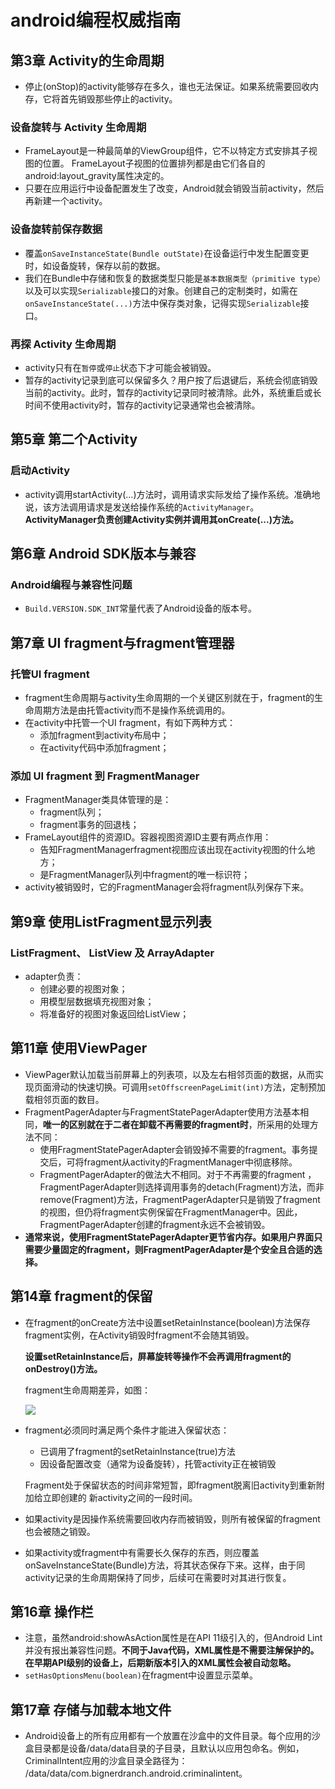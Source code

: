# android编程权威指南
## 第3章 Activity的生命周期
* 停止(onStop)的activity能够存在多久，谁也无法保证。如果系统需要回收内存，它将首先销毁那些停止的activity。

### 设备旋转与 Activity 生命周期
* FrameLayout是一种最简单的ViewGroup组件，它不以特定方式安排其子视图的位置。 FrameLayout子视图的位置排列都是由它们各自的android:layout_gravity属性决定的。
* 只要在应用运行中设备配置发生了改变，Android就会销毁当前activity，然后再新建一个activity。

### 设备旋转前保存数据
* 覆盖`onSaveInstanceState(Bundle outState)`在设备运行中发生配置变更时，如设备旋转，保存以前的数据。
* 我们在Bundle中存储和恢复的数据类型只能是`基本数据类型（primitive type）`以及可以实现`Serializable`接口的对象。创建自己的定制类时，如需在`onSaveInstanceState(...)`方法中保存类对象，记得实现`Serializable`接口。

### 再探 Activity 生命周期
* activity只有在`暂停`或`停止`状态下才可能会被销毁。
* 暂存的activity记录到底可以保留多久？用户按了后退键后，系统会彻底销毁当前的activity。此时，暂存的activity记录同时被清除。此外，系统重启或长时间不使用activity时，暂存的activity记录通常也会被清除。

## 第5章 第二个Activity
### 启动Activity
* activity调用startActivity(...)方法时，调用请求实际发给了操作系统。准确地说，该方法调用请求是发送给操作系统的`ActivityManager`。 **ActivityManager负责创建Activity实例并调用其onCreate(...)方法。**

## 第6章 Android SDK版本与兼容
### Android编程与兼容性问题
* `Build.VERSION.SDK_INT`常量代表了Android设备的版本号。

## 第7章 UI fragment与fragment管理器
### 托管UI fragment
* fragment生命周期与activity生命周期的一个关键区别就在于，fragment的生命周期方法是由托管activity而不是操作系统调用的。
* 在activity中托管一个UI fragment，有如下两种方式：
    * 添加fragment到activity布局中；
    * 在activity代码中添加fragment；

### 添加 UI fragment 到 FragmentManager
* FragmentManager类具体管理的是：
    * fragment队列；
    * fragment事务的回退栈；
* FrameLayout组件的资源ID。容器视图资源ID主要有两点作用：
    * 告知FragmentManagerfragment视图应该出现在activity视图的什么地方；
    * 是FragmentManager队列中fragment的唯一标识符；
* activity被销毁时，它的FragmentManager会将fragment队列保存下来。

## 第9章 使用ListFragment显示列表
### ListFragment、 ListView 及 ArrayAdapter
* adapter负责：
    * 创建必要的视图对象；
    * 用模型层数据填充视图对象；
    * 将准备好的视图对象返回给ListView；

## 第11章 使用ViewPager
* ViewPager默认加载当前屏幕上的列表项，以及左右相邻页面的数据，从而实现页面滑动的快速切换。可调用`setOffscreenPageLimit(int)`方法，定制预加载相邻页面的数目。
* FragmentPagerAdapter与FragmentStatePagerAdapter使用方法基本相同，**唯一的区别就在于二者在卸载不再需要的fragment时**，所采用的处理方法不同：
    * 使用FragmentStatePagerAdapter会销毁掉不需要的fragment。事务提交后，可将fragment从activity的FragmentManager中彻底移除。
    * FragmentPagerAdapter的做法大不相同。对于不再需要的fragment ，FragmentPagerAdapter则选择调用事务的detach(Fragment)方法，而非remove(Fragment)方法，FragmentPagerAdapter只是销毁了fragment的视图，但仍将fragment实例保留在FragmentManager中。因此， FragmentPagerAdapter创建的fragment永远不会被销毁。
* **通常来说，使用FragmentStatePagerAdapter更节省内存。如果用户界面只需要少量固定的fragment，则FragmentPagerAdapter是个安全且合适的选择。**

## 第14章 fragment的保留
* 在fragment的onCreate方法中设置setRetainInstance(boolean)方法保存fragment实例，在Activity销毁时fragment不会随其销毁。

  **设置setRetainInstance后，屏幕旋转等操作不会再调用fragment的onDestroy()方法。**

  fragment生命周期差异，如图：

  ![](http://img.hb.aicdn.com/c6ca9fa226dfb680d339c81a193557a15a0c01991ad0b-CpYp5c_fw658)
* fragment必须同时满足两个条件才能进入保留状态：
  * 已调用了fragment的setRetainInstance(true)方法
  * 因设备配置改变（通常为设备旋转），托管activity正在被销毁

  Fragment处于保留状态的时间非常短暂，即fragment脱离旧activity到重新附加给立即创建的
新activity之间的一段时间。

* 如果activity是因操作系统需要回收内存而被销毁，则所有被保留的fragment也会被随之销毁。
* 如果activity或fragment中有需要长久保存的东西，则应覆盖onSaveInstanceState(Bundle)方法，将其状态保存下来。这样，由于同activity记录的生命周期保持了同步，后续可在需要时对其进行恢复。

## 第16章 操作栏
* 注意，虽然android:showAsAction属性是在API 11级引入的，但Android Lint并没有报出兼容性问题。**不同于Java代码，XML属性是不需要注解保护的。在早期API级别的设备上，后期新版本引入的XML属性会被自动忽略。**
* `setHasOptionsMenu(boolean)`在fragment中设置显示菜单。

## 第17章 存储与加载本地文件
* Android设备上的所有应用都有一个放置在沙盒中的文件目录。每个应用的沙盒目录都是设备/data/data目录的子目录，且默认以应用包命名。例如，
CriminalIntent应用的沙盒目录全路径为： /data/data/com.bignerdranch.android.criminalintent。
